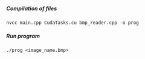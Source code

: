 ##### Compilation of files
```
nvcc main.cpp CudaTasks.cu bmp_reader.cpp -o prog
```

##### Run program
```
./prog <image_name.bmp>
```